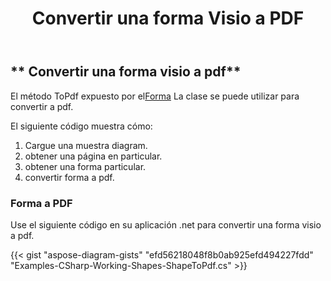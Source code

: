 ﻿---
title: Convertir una forma Visio a PDF
type: docs
weight: 10
url: /es/net/convert-a-visio-shape-to-pdf/
description: Esta sección explica cómo convertir una forma visio a pdf con Aspose.Diagram.
---
## ** Convertir una forma visio a pdf**
 El método ToPdf expuesto por el[Forma](http://www.aspose.com/api/net/diagram/aspose.diagram/shape) La clase se puede utilizar para convertir a pdf.

El siguiente código muestra cómo:

1. Cargue una muestra diagram.
1. obtener una página en particular.
1. obtener una forma particular.
1. convertir forma a pdf.
### **Forma a PDF**
Use el siguiente código en su aplicación .net para convertir una forma visio a pdf.

{{< gist "aspose-diagram-gists" "efd56218048f8b0ab925efd494227fdd" "Examples-CSharp-Working-Shapes-ShapeToPdf.cs" >}}

